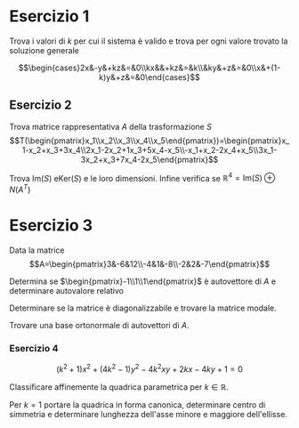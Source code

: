 # Esercizio 1

Trova i valori di $k$ per cui il sistema è valido e trova per ogni valore trovato la soluzione generale

$$\begin{cases}2x&-y&+kz&=&0\\kx&&+kz&=&k\\&ky&+z&=&0\\x&+(1-k)y&+z&=&0\end{cases}$$


## Esercizio 2

Trova matrice rappresentativa $A$ della trasformazione $S$
$$T(\begin{pmatrix}x_1\\x_2\\x_3\\x_4\\x_5\end{pmatrix})=\begin{pmatrix}x_1-x_2+x_3+3x_4\\2x_1-2x_2+1x_3+5x_4-x_5\\-x_1+x_2-2x_4+x_5\\3x_1-3x_2+x_3+7x_4-2x_5\end{pmatrix}$$

Trova $\text{Im}(S)$ e$\text{Ker}(S)$ e le loro dimensioni.
Infine verifica se $\mathbb{R}^{4}=\text{Im}(S)\oplus N(A^{T})$

# Esercizio 3

Data la matrice $$A=\begin{pmatrix}3&-6&12\\-4&1&-8\\-2&2&-7\end{pmatrix}$$

Determina se $\begin{pmatrix}-1\\1\\1\end{pmatrix}$ è autovettore di $A$ e determinare autovalore relativo

Determinare se la matrice è diagonalizzabile e trovare la matrice modale.

Trovare una base ortonormale di autovettori di $A$.

### Esercizio 4

$$(k^{2}+1)x^{2}+(4k^{2}-1)y^{2}-4k^{2}xy+2kx-4ky+1=0$$

Classificare affinemente la quadrica parametrica per $k\in\mathbb{R}$.

Per $k=1$ portare la quadrica in forma canonica, determinare centro di simmetria e determinare lunghezza dell'asse minore e maggiore dell'ellisse.